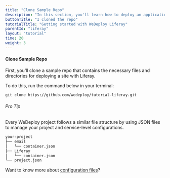 ```yaml
---
title: "Clone Sample Repo"
description: "In this section, you'll learn how to deploy an application using WeDeploy Liferay."
buttonTitle: "I cloned the repo"
tutorialTitle: "Getting started with WeDeploy Liferay"
parentId: "liferay"
layout: "tutorial"
time: 20
weight: 3
---
```


#### Clone Sample Repo

First, you'll clone a sample repo that contains the necessary files and directories for deploying a site with Liferay.

To do this, run the command below in your terminal:

```xml
git clone https://github.com/wedeploy/tutorial-liferay.git
```

<aside>

###### <span class="icon-16-star"></span> Pro Tip

Every WeDeploy project follows a similar file structure by using JSON files to manage your project and service-level configurations.

```xml
your-project
├── email
│   └── container.json
├── Liferay
│   └── container.json
└── project.json
```

Want to know more about <a href="/docs/intro/configuration-files.html" target="_blank">configuration files</a>?

</aside>
